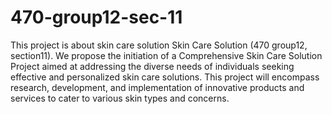 # 470-group12-sec-11
This project is about skin care solution
Skin Care Solution (470 group12, section11).
We propose the initiation of a Comprehensive Skin Care Solution Project aimed at addressing the diverse needs of individuals seeking effective and personalized skin care solutions. This project will encompass research, development, and implementation of innovative products and services to cater to various skin types and concerns.
